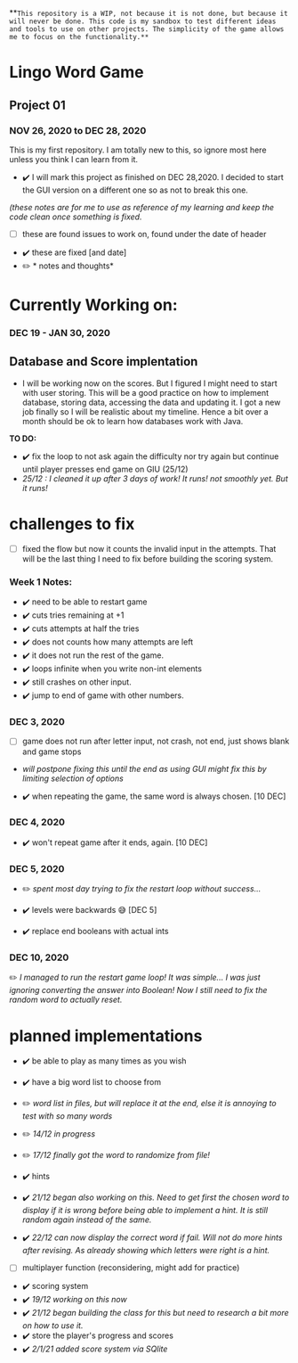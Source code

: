 **`This repository is a WIP, not because it is not done, but because it will never be done. This code is my sandbox to test different ideas and tools to use on other projects. The simplicity of the game allows me to focus on the functionality.**   
`
# Lingo Word Game
 ## Project 01
 ### NOV 26, 2020 to DEC 28, 2020

This is my first repository. I am totally new to this, so ignore most here unless you think I can learn from it.



- :heavy_check_mark: I will mark this project as finished on DEC 28,2020. I decided to start the GUI version on a different one so as not to break this one.

*(these notes are for me to use as reference of my learning and keep the code clean once something is fixed.*
- [ ] these are found issues to work on, found under the date of header
- :heavy_check_mark: these are fixed [and date]
- :pencil2: * notes and thoughts*

# Currently Working on:
### DEC 19 - JAN 30, 2020
## Database and Score implentation
- I will be working now on the scores. But I figured I might need to start with user storing. This will be a good practice on how to implement database, storing data, accessing the data and updating it. I got a new job finally so I will be realistic about my timeline. Hence a bit over a month should be ok to learn how databases work with Java.

**TO DO:**
- :heavy_check_mark: fix the loop to not ask again the difficulty nor try again but continue until player presses end game on GIU (25/12)
- *25/12 : I cleaned it up after 3 days of work! It runs! not smoothly yet. But it runs!*



# challenges to fix
- [ ] fixed the flow but now it counts the invalid input in the attempts. That will be the last thing I need to fix before building the scoring system.




### Week 1 Notes:

- :heavy_check_mark: need to be able to restart game
- :heavy_check_mark: cuts tries remaining at +1
- :heavy_check_mark: cuts attempts at half the tries
- :heavy_check_mark: does not counts how many attempts are left
- :heavy_check_mark: it does not run the rest of the game.
- :heavy_check_mark: loops infinite when you write non-int elements
- :heavy_check_mark: still crashes on other input.
- :heavy_check_mark: jump to end of game with other numbers.

### DEC 3, 2020
- [ ] game does not run after letter input, not crash, not end, just shows blank and game stops
- *will postpone fixing this until the end as using GUI might fix this by limiting selection of options*

- :heavy_check_mark: when repeating the game, the same word is always chosen. [10 DEC]

### DEC 4, 2020
- :heavy_check_mark: won't repeat game after it ends, again. [10 DEC]

### DEC 5, 2020
- :pencil2: *spent most day trying to fix the restart loop without success...*

- :heavy_check_mark: levels were backwards :sweat_smile: [DEC 5]
- :heavy_check_mark: replace end booleans with actual ints

### DEC 10, 2020
:pencil2: *I managed to run the restart game loop! It was simple... I was just ignoring converting the answer into Boolean! Now I still need to fix the random word to actually reset.*



# planned implementations
- :heavy_check_mark: be able to play as many times as you wish

- :heavy_check_mark: have a big word list to choose from
- :pencil2: *word list in files, but will replace it at the end, else it is annoying to test with so many words*
- :pencil2: *14/12 in progress*
- :pencil2: *17/12 finally got the word to randomize from file!*

- :heavy_check_mark: hints
- :heavy_check_mark: *21/12 began also working on this. Need to get first the chosen word to display if it is wrong before being able to implement a hint. It is still random again instead of the same.* 
- :heavy_check_mark: *22/12 can now display the correct word if fail. Will not do more hints after revising. As already showing which letters were right is a hint.*

- [ ] multiplayer function (reconsidering, might add for practice)

- :heavy_check_mark: scoring system 
- :heavy_check_mark: *19/12 working on this now*
- :heavy_check_mark: *21/12 began building the class for this but need to research a bit more on how to use it.*
- :heavy_check_mark: store the player's progress and scores
- :heavy_check_mark: *2/1/21 added score system via SQlite*
